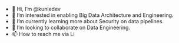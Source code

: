 - 👋 Hi, I’m @kunledev
- 👀 I’m interested in enabling Big Data Architecture and Engineering.
- 🌱 I’m currently learning more about Security on data pipelines.
- 💞️ I’m looking to collaborate on Data Engineering.
- 📫 How to reach me via Li

<!---
kunledev/kunledev is a ✨ special ✨ repository because its `README.md` (this file) appears on your GitHub profile.
You can click the Preview link to take a look at your changes.
--->
